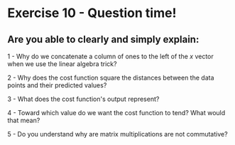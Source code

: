 # Exercise 10 -  Question time!

## Are you able to clearly and simply explain:

1 - Why do we concatenate a column of ones to the left of the $x$ vector when we use the linear algebra trick?   

2 - Why does the cost function square the distances between the data points and their predicted values?

3 - What does the cost function's output represent?

4 - Toward which value do we want the cost function to tend? What would that mean? 

5 - Do you understand why are matrix multiplications are not commutative?
